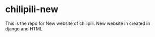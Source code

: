 # chilipili-new
This is the repo for New website of chilipili. New website in created in django and HTML
